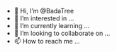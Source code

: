 - 👋 Hi, I’m @BadaTree
- 👀 I’m interested in ...
- 🌱 I’m currently learning ...
- 💞️ I’m looking to collaborate on ...
- 📫 How to reach me ...

<!---
BadaTree/BadaTree is a ✨ special ✨ repository because its `README.md` (this file) appears on your GitHub profile.
You can click the Preview link to take a look at your changes.
--->
